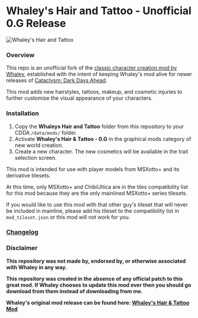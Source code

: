 # Whaley's Hair and Tattoo - Unofficial 0.G Release

![Whaley's Hair and Tattoo](https://i.redd.it/2vtebwm1hiy31.png)

### Overview

This repo is an unofficial fork of the [classic character creation mod by Whaley](https://www.reddit.com/r/cataclysmdda/comments/dvxkr4/whaleys_hair_tattoo_mod/), established with the intent of keeping Whaley's mod alive for newer releases of [Cataclysm: Dark Days Ahead](https://github.com/CleverRaven/Cataclysm-DDA/).

This mod adds new hairstyles, tattoos, makeup, and cosmetic injuries to further customise the visual appearance of your characters.

### Installation

1. Copy the **Whaleys Hair and Tattoo** folder from this repository to your CDDA `/data/mods/` folder.
2. Activate **Whaley's Hair & Tattoo - 0.G** in the graphical mods category of new world creation.
3. Create a new character. The new cosmetics will be available in the trait selection screen.

This mod is intended for use with player models from MSXotto+ and its derivative tilesets. 

At this time, only MSXotto+ and ChibiUltica are in the tiles compatibility list for this mod because they are the only mainlined MSXotto+ series tilesets.

If you would like to use this mod with that other guy's tileset that will never be included in mainline, please add his tileset to the compatibility list in `mod_tileset.json` or this mod will not work for you.

### [Changelog](CHANGELOG.md)

### Disclaimer

**This repository was not made by, endorsed by, or otherwise associated with Whaley in any way.**

**This repository was created in the absence of any official patch to this great mod. If Whaley chooses to update this mod ever then you should go download from them instead of downloading from me.**

**Whaley's original mod release can be found here: [Whaley's Hair & Tattoo Mod](https://www.reddit.com/r/cataclysmdda/comments/dvxkr4/whaleys_hair_tattoo_mod/)**
